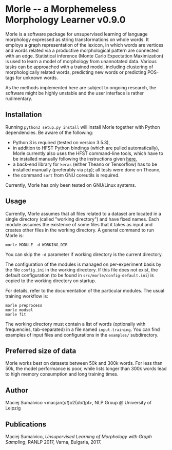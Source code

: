 # Morle -- a Morphemeless Morphology Learner v0.9.0

Morle is a software package for unsupervised learning of language morphology
expressed as string transformations on whole words. It employs a graph
representation of the lexicon, in which words are vertices and words related
via a productive morphological pattern are connected with an edge. Statistical
inference (Monte Carlo Expectation Maximization) is used to learn a model of
morphology from unannotated data. Various tasks can be approached with a
trained model, including clustering of morphologically related words,
predicting new words or predicting POS-tags for unknown words.

As the methods implemented here are subject to ongoing research, the software
might be highly unstable and the user interface is rather rudimentary.

## Installation

Running `python3 setup.py install` will install Morle together with Python 
dependencies. Be aware of the following:

* Python 3 is required (tested on version 3.5.3),
* in addition to HFST Python bindings (which are pulled automatically), Morle
  currently also uses the HFST command-line tools, which have to be installed
  manually following the instructions given [here](hfst.github.io),
* a back-end library for `keras` (either Theano or Tensorflow) has to be
  installed manually (preferably via `pip`); all tests were done on Theano,
* the command `sort` from GNU coreutils is required.

Currently, Morle has only been tested on GNU/Linux systems.

## Usage

Currently, Morle assumes that all files related to a dataset are located in a
single directory (called "working directory") and have fixed names. Each module
assumes the existence of some files that it takes as input and creates other
files in the working directory. A general command to run Morle is:

```
morle MODULE -d WORKING_DIR
```

You can skip the `-d` parameter if working directory is the current directory.

The configuration of the modules is managed on per-experiment basis by the file
`config.ini` in the working directory. If this file does not exist, the default
configuration (to be found in `src/morle/config-default.ini`) is copied to the
working directory on startup.

For details, refer to the documentation of the particular modules. The usual
training workflow is:

```
morle preprocess
morle modsel
morle fit
```

The working directory must contain a list of words (optionally with
frequencies, tab-separated) in a file named `input.training`. You can find
examples of input files and configurations in the `examples/` subdirectory.

## Preferred size of data

Morle works best on datasets between 50k and 300k words. For less than 50k, the
model performance is poor, while lists longer than 300k words lead to high
memory consumption and long training times.

## Author

Maciej Sumalvico <macjan(_at_)o2(_dot_)pl>, NLP Group @ University of Leipzig

## Publications

Maciej Sumalvico, *Unsupervised Learning of Morphology with Graph Sampling*,
RANLP 2017, Varna, Bulgaria, 2017.
